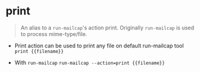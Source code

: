 # print
> An alias to a `run-mailcap`'s action print.
> Originally `run-mailcap` is used to process mime-type/file.

- Print action can be used to print any file on default run-mailcap tool
`print {{filename}}`

- With `run-mailcap`
`run-mailcap --action=print {{filename}}`
